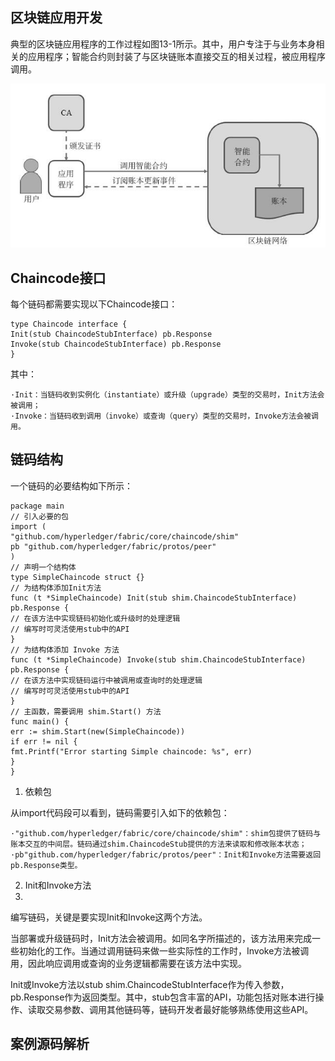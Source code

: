 ## 区块链应用开发
典型的区块链应用程序的工作过程如图13-1所示。其中，用户专注于与业务本身相关的应用程序；智能合约则封装了与区块链账本直接交互的相关过程，被应用程序调用。

![jpg](../images/blockchain-app.jpg)

## Chaincode接口
每个链码都需要实现以下Chaincode接口：

    type Chaincode interface {
    Init(stub ChaincodeStubInterface) pb.Response
    Invoke(stub ChaincodeStubInterface) pb.Response
    }

其中：

    ·Init：当链码收到实例化（instantiate）或升级（upgrade）类型的交易时，Init方法会被调用；
    ·Invoke：当链码收到调用（invoke）或查询（query）类型的交易时，Invoke方法会被调用。

## 链码结构

一个链码的必要结构如下所示：

    package main
    // 引入必要的包
    import (
    "github.com/hyperledger/fabric/core/chaincode/shim"
    pb "github.com/hyperledger/fabric/protos/peer"
    )
    // 声明一个结构体
    type SimpleChaincode struct {}
    // 为结构体添加Init方法
    func (t *SimpleChaincode) Init(stub shim.ChaincodeStubInterface) pb.Response {
    // 在该方法中实现链码初始化或升级时的处理逻辑
    // 编写时可灵活使用stub中的API
    }
    // 为结构体添加 Invoke 方法
    func (t *SimpleChaincode) Invoke(stub shim.ChaincodeStubInterface) pb.Response {
    // 在该方法中实现链码运行中被调用或查询时的处理逻辑
    // 编写时可灵活使用stub中的API
    }
    // 主函数，需要调用 shim.Start() 方法
    func main() {
    err := shim.Start(new(SimpleChaincode))
    if err != nil {
    fmt.Printf("Error starting Simple chaincode: %s", err)
    }
    }

1. 依赖包

从import代码段可以看到，链码需要引入如下的依赖包：

    ·"github.com/hyperledger/fabric/core/chaincode/shim"：shim包提供了链码与账本交互的中间层。链码通过shim.ChaincodeStub提供的方法来读取和修改账本状态；
    ·pb"github.com/hyperledger/fabric/protos/peer"：Init和Invoke方法需要返回pb.Response类型。

2. Init和Invoke方法
3. 
编写链码，关键是要实现Init和Invoke这两个方法。

当部署或升级链码时，Init方法会被调用。如同名字所描述的，该方法用来完成一些初始化的工作。当通过调用链码来做一些实际性的工作时，Invoke方法被调用，因此响应调用或查询的业务逻辑都需要在该方法中实现。

Init或Invoke方法以stub shim.ChaincodeStubInterface作为传入参数，pb.Response作为返回类型。其中，stub包含丰富的API，功能包括对账本进行操作、读取交易参数、调用其他链码等，链码开发者最好能够熟练使用这些API。

## 案例源码解析

